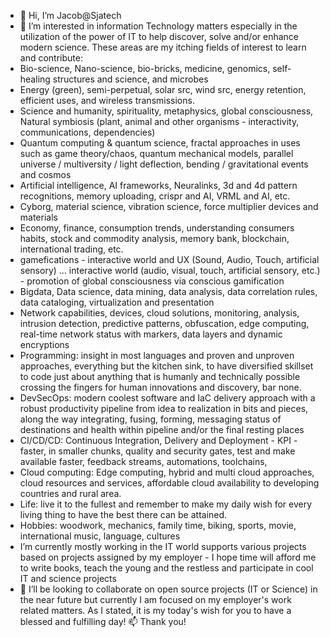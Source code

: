 - 👋 Hi, I’m Jacob@Sjatech
- 👀  I’m interested in information Technology matters especially in the utilization of the power of IT to help discover, solve and/or enhance modern science. 
These areas are my itching fields of interest to learn and contribute:
- Bio-science, Nano-science, bio-bricks, medicine, genomics, self-healing structures and science, and microbes
- Energy (green), semi-perpetual, solar src, wind src, energy retention, efficient uses, and wireless transmissions. 
- Science and humanity, spirituality, metaphysics, global consciousness, Natural symbiosis (plant, animal and other organisms - interactivity, communications, dependencies)
- Quantum computing & quantum science, fractal approaches in uses such as game theory/chaos,  quantum mechanical models, parallel universe / multiversity / light deflection, bending / gravitational events and  cosmos
- Artificial intelligence, AI frameworks, Neuralinks, 3d and 4d pattern recognitions, memory uploading, crispr and AI, VRML and AI, etc.
- Cyborg, material science, vibration science, force multiplier devices and materials
- Economy, finance, consumption trends, understanding consumers habits, stock and commodity analysis, memory bank, blockchain, international trading, etc.
- gamefications - interactive world and UX (Sound, Audio, Touch, artificial sensory) ... interactive world (audio, visual, touch, artificial sensory, etc.) - promotion of global consciousness via conscious gamification  
- Bigdata, Data science, data mining, data analysis, data correlation rules, data cataloging, virtualization and presentation
- Network capabilities, devices, cloud solutions, monitoring, analysis, intrusion detection, predictive patterns, obfuscation, edge computing, real-time network status with markers, data layers and dynamic encryptions
- Programming: insight in most languages and proven and unproven approaches, everything but the kitchen sink, to have diversified skillset to code just about anything that is humanly and technically possible crossing the fingers for human innovations and discovery, bar none.
- DevSecOps:  modern coolest software and IaC delivery approach with a robust productivity pipeline from idea to realization in bits and pieces, along the way integrating, fusing, forming, messaging status of destinations and health within pipeline and/or the final resting places
- CI/CD/CD: Continuous Integration, Delivery and Deployment - KPI - faster, in smaller chunks, quality and security gates, test and make available faster, feedback streams, automations, toolchains, 
- Cloud computing: Edge computing, hybrid and multi cloud approaches, cloud resources and services, affordable cloud availability to developing countries and rural area.
- Life: live it to the fullest and remember to make my daily wish for every living thing to have the best there can be attained.
- Hobbies:  woodwork, mechanics, family time, biking, sports, movie, international music, language, cultures      
- I’m currently mostly working in the IT world supports various projects based on projects assigned by my employer - I hope time will afford me to write books, teach the young and the restless and participate in cool IT and science projects 
- 💞️ I’ll be looking to collaborate on open source projects (IT or Science) in the near future but currently I am focused on my employer's work related matters.
As I stated, it is my today's wish for you to have a blessed and fulfilling day!
📫  Thank you!
<!---
Sjatech/Sjatech is a ✨ special ✨ repository because its `README.md` (this file) appears on your GitHub profile.
You can click the Preview link to take a look at your changes.
--->
